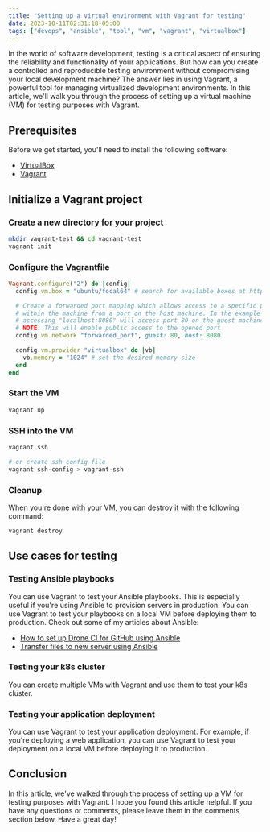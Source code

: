 ```yaml
---
title: "Setting up a virtual environment with Vagrant for testing"
date: 2023-10-11T02:31:18-05:00
tags: ["devops", "ansible", "tool", "vm", "vagrant", "virtualbox"]
---
```


In the world of software development, testing is a critical aspect of ensuring the reliability and functionality of your applications. But how can you create a controlled and reproducible testing environment without compromising your local development machine? The answer lies in using Vagrant, a powerful tool for managing virtualized development environments. In this article, we'll walk you through the process of setting up a virtual machine (VM) for testing purposes with Vagrant.

## Prerequisites

Before we get started, you'll need to install the following software:

* [VirtualBox](https://www.virtualbox.org/wiki/Downloads)
* [Vagrant](https://www.vagrantup.com/downloads)

## Initialize a Vagrant project

### Create a new directory for your project

```bash
mkdir vagrant-test && cd vagrant-test
vagrant init
```

### Configure the Vagrantfile

```ruby
Vagrant.configure("2") do |config|
  config.vm.box = "ubuntu/focal64" # search for available boxes at https://app.vagrantup.com/boxes/search

  # Create a forwarded port mapping which allows access to a specific port
  # within the machine from a port on the host machine. In the example below,
  # accessing "localhost:8080" will access port 80 on the guest machine.
  # NOTE: This will enable public access to the opened port
  config.vm.network "forwarded_port", guest: 80, host: 8080

  config.vm.provider "virtualbox" do |vb|
    vb.memory = "1024" # set the desired memory size
  end
end
```

### Start the VM

```bash
vagrant up
```

### SSH into the VM

```bash
vagrant ssh

# or create ssh config file
vagrant ssh-config > vagrant-ssh
```

### Cleanup

When you're done with your VM, you can destroy it with the following command:

```bash
vagrant destroy
```

## Use cases for testing

### Testing Ansible playbooks

You can use Vagrant to test your Ansible playbooks. This is especially useful if you're using Ansible to provision servers in production. You can use Vagrant to test your playbooks on a local VM before deploying them to production. Check out some of my articles about Ansible:

* [How to set up Drone CI for GitHub using Ansible](https://cozi.dev/posts/how-to-setup-drone-ci-for-github-using-ansible/)
* [Transfer files to new server using Ansible](https://cozi.dev/posts/transfer-files-to-new-server-using-ansible/)

### Testing your k8s cluster

You can create multiple VMs with Vagrant and use them to test your k8s cluster.

### Testing your application deployment

You can use Vagrant to test your application deployment. For example, if you're deploying a web application, you can use Vagrant to test your deployment on a local VM before deploying it to production.

## Conclusion

In this article, we've walked through the process of setting up a VM for testing purposes with Vagrant. I hope you found this article helpful. If you have any questions or comments, please leave them in the comments section below. Have a great day!